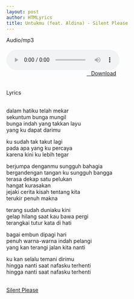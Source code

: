 ```yaml
---
layout: post
author: HTMLyrics
title: Untukmu (feat. Aldina) - Silent Please
---
```


<div class="htl">Audio/mp3</div><br />

<audio class='js-player' style="--plyr-color-main: #212121;" controls>
<source src="https://drive.google.com/uc?authuser=0&id=1uRtIjjV-BfdFq0Fqnh6YxHNEPoHWJY7N&export=download" type="audio/mp3">
</audio><br />

<center>
<a href="https://drive.google.com/uc?authuser=0&id=1uRtIjjV-BfdFq0Fqnh6YxHNEPoHWJY7N&export=download" class="hbt"><i class="fa fa-chevron-down" aria-hidden="true"></i>&nbsp; &nbsp;Download</a>
</center><br />
<br />

<div class="htl">Lyrics</div><br />

dalam hatiku telah mekar<br />
sekuntum bunga mungil<br />
bunga indah yang takkan layu<br />
yang ku dapat darimu<br />

ku sudah tak takut lagi<br />
pada apa yang ku percaya<br />
karena kini ku lebih tegar<br />

berjumpa denganmu sungguh bahagia<br />
bergandengan tangan ku sungguh bangga<br />
terasa dekap satu pelukan<br />
hangat kurasakan<br />
jejaki cerita kisah tentang kita<br />
terukir penuh makna<br />

terang sudah duniaku kini<br />
gelap hilang saat kau bawa pergi<br />
terangkai tutur kata di hati<br />

bagai embun dipagi hari<br />
penuh warna-warna indah pelangi<br />
yang kan terangi jalan kita nanti<br />

ku kan selalu temani dirimu<br />
hingga nanti saat nafasku terhenti<br />
hingga nanti saat nafasku terhenti<br />
<br />

<i class="fa fa-hashtag" aria-hidden="true"></i>
<a href="/artist/silentplease">Silent Please</a>
